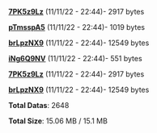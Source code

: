 [**7PK5z9Lz**](/data/7PK5z9Lz.txt) (11/11/22 - 22:44)- 2917 bytes

[**pTmsspA5**](/data/pTmsspA5.txt) (11/11/22 - 22:44)- 1019 bytes

[**brLpzNX9**](/data/brLpzNX9.txt) (11/11/22 - 22:44)- 12549 bytes

[**iNg6Q9NV**](/data/iNg6Q9NV.txt) (11/11/22 - 22:44)- 551 bytes

[**7PK5z9Lz**](/data/7PK5z9Lz.txt) (11/11/22 - 22:44)- 2917 bytes

[**brLpzNX9**](/data/brLpzNX9.txt) (11/11/22 - 22:44)- 12549 bytes

**Total Datas**: 2648

**Total Size**: 15.06 MB / 15.1 MB